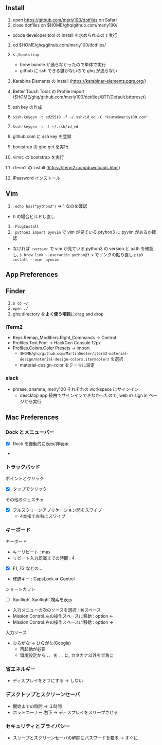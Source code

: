 ## Install
1. open https://github.com/meriy100/dotfiles on Safari
1. close dotfiles on $HOME/ghq/github.com/meriy100/
  - xcode developer tool の install を求められるので実行
1. cd $HOME/ghq/github.com/meriy100/dotfiles/
1. `$./bootstrap`
    - brew bundle が通らなかったので単体で実行
    - github に ssh できる鍵がないので ghq が通らない

1. Karabina Elements の install (https://karabiner-elements.pqrs.org/)
1. Better Touch Tools の Profile Import ($HOME/ghq/github.com/meriy100/dotfiles/BTT/Default.bttpreset)
1. ssh key の作成
  1. `$ssh-keygen -t ed25519 -f ~/.ssh/id_ed -C "kouta@meriy100.com"`
  1. `$ssh-keygen -l -f ~/.ssh/id_ed`
  1. github.com に ssh key を登録
1. bootstrap の ghq get を実行
1. vimrc の bootstrap を実行
1. iTerm2 の install (https://iterm2.com/downloads.html)
1. iPassword インストール

## Vim

1. `:echo has("python3")` => 1 なのを確認
  - 0 の場合ビルドし直し
1. `:PlugInstall`
1. `:python3 import pynvim` で vim が見ている ptyhon3 に pyvim があるか確認
  - なければ `:version` で vim が見ている python3 の version と path を確認し, `$ brew link --overwrite python@3.x` でリンクの貼り直し `pip3 install --user pynvim`

## App Preferences

## Finder
1. `$ cd ~/`
1. `open ./`
1. ghq directory を**よく使う項目**にdrag and drop

### iTerm2

- Keys.Remap_Modifiers.Right_Commands -> Control
- Profiles.Text.Font -> HackGen Console 12px
- Profiles.Colors.Color Presets -> import
  - `$HOME/ghq/github.com/MartinSeeler/iterm2-material-design/material-design-colors.itermcolors` を選択
  - material-design-color をテーマに設定

### slack


- phrase, anamne, meiry100 それぞれの workspace にサインイン
  - descktop app 経由でサインインできなかったので, web の sign in ページから実行


## Mac Preferences

### Dock とメニューバー

- [x] Dock を自動的に表示/非表示
-


### トラックパッド

ポイントとクリック
- [x] タップでクリック

その他のジェスチャ
- [x] フルスクリーンアプリケーション間をスワイプ
  - 4本指で左右にスワイプ

### キーボード

キーボード

- キーリピート : max
- リピート入力認識までの時間 : 4
- [x] F1, F2 などの...
- 修飾キー : CapsLock => Control

ショートカット
- [ ] Spotlight.Spotlight 検索を表示
- 入力メニューの次のソースを選択 : ⌘スペース
- Mission Control.左の操作スペースに移動 : option <-
- Mission Control.右の操作スペースに移動 : option ->

入力ソース
- ひらがな -> ひらがな(Google)
  - 再起動が必要
  - 環境設定から `、。` を `,.` に, カタカナ以外を半角に

### 省エネルギー
- ディスプレイをオフにする -> しない

### デスクトップとスクリーンセーバ
- 開始までの時間 -> １時間
- ホットコーナー.右下 -> ディスプレイをスリープさせる

### セキュリティとプライバシー
- スリープとスクリーンセーバの解除にパスワードを要求 -> すぐに

